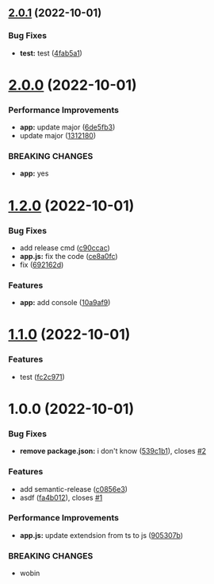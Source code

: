 ## [2.0.1](https://github.com/woorim960/semantic-release-or-npm-cicd-practice/compare/v2.0.0...v2.0.1) (2022-10-01)


### Bug Fixes

* **test:** test ([4fab5a1](https://github.com/woorim960/semantic-release-or-npm-cicd-practice/commit/4fab5a1bb8559db4ac933be1dae2677d67f6b658))

# [2.0.0](https://github.com/woorim960/semantic-release-or-npm-cicd-practice/compare/v1.2.0...v2.0.0) (2022-10-01)


### Performance Improvements

* **app:** update major ([6de5fb3](https://github.com/woorim960/semantic-release-or-npm-cicd-practice/commit/6de5fb3b7c1ad8cfe550dc4b75e4a8d2b46f5c3d))
* update major ([1312180](https://github.com/woorim960/semantic-release-or-npm-cicd-practice/commit/13121809913a6e0a171eb8bc82fc5e7a58a104ff))


### BREAKING CHANGES

* **app:** yes

# [1.2.0](https://github.com/woorim960/semantic-release-or-npm-cicd-practice/compare/v1.1.0...v1.2.0) (2022-10-01)


### Bug Fixes

* add release cmd ([c90ccac](https://github.com/woorim960/semantic-release-or-npm-cicd-practice/commit/c90ccac460abac01344987f2ec0d6644434b56f1))
* **app.js:** fix the code ([ce8a0fc](https://github.com/woorim960/semantic-release-or-npm-cicd-practice/commit/ce8a0fc901c802fc6815e5c51a424231b6795230))
* fix ([692162d](https://github.com/woorim960/semantic-release-or-npm-cicd-practice/commit/692162d135079dcab2d7b107fb10c162875c668c))


### Features

* **app:** add console ([10a9af9](https://github.com/woorim960/semantic-release-or-npm-cicd-practice/commit/10a9af906c87d2ef222d07385ce2359ecfff0e61))

# [1.1.0](https://github.com/woorim960/semantic-release-or-npm-cicd-practice/compare/v1.0.0...v1.1.0) (2022-10-01)


### Features

* test ([fc2c971](https://github.com/woorim960/semantic-release-or-npm-cicd-practice/commit/fc2c9719769a0ab5d6d2040ab81148b68636c1eb))

# 1.0.0 (2022-10-01)


### Bug Fixes

* **remove package.json:** i don't know ([539c1b1](https://github.com/woorim960/semantic-release-or-npm-cicd-practice/commit/539c1b19cfbd2389fc144ea37a61e8548e7c8ca7)), closes [#2](https://github.com/woorim960/semantic-release-or-npm-cicd-practice/issues/2)


### Features

* add semantic-release ([c0856e3](https://github.com/woorim960/semantic-release-or-npm-cicd-practice/commit/c0856e3d8b2db535589b6fb44f12d84ab3ec5f04))
* asdf ([fa4b012](https://github.com/woorim960/semantic-release-or-npm-cicd-practice/commit/fa4b0123c9a191a8b0d46fa3a652aa7e3d971c0c)), closes [#1](https://github.com/woorim960/semantic-release-or-npm-cicd-practice/issues/1)


### Performance Improvements

* **app.js:** update extendsion from ts to js ([905307b](https://github.com/woorim960/semantic-release-or-npm-cicd-practice/commit/905307b9e21e0a35f51b9fd9e2471731a0e6670f))


### BREAKING CHANGES

* wobin
